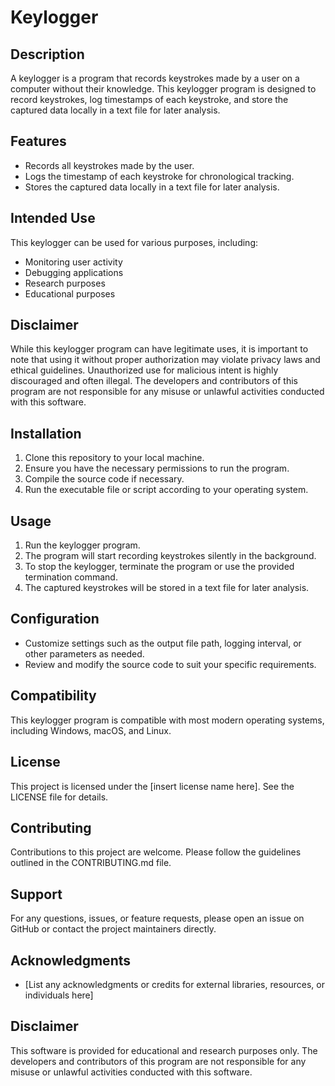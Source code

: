 # Keylogger

## Description
A keylogger is a program that records keystrokes made by a user on a computer without their knowledge. This keylogger program is designed to record keystrokes, log timestamps of each keystroke, and store the captured data locally in a text file for later analysis.

## Features
- Records all keystrokes made by the user.
- Logs the timestamp of each keystroke for chronological tracking.
- Stores the captured data locally in a text file for later analysis.

## Intended Use
This keylogger can be used for various purposes, including:
- Monitoring user activity
- Debugging applications
- Research purposes
- Educational purposes

## Disclaimer
While this keylogger program can have legitimate uses, it is important to note that using it without proper authorization may violate privacy laws and ethical guidelines. Unauthorized use for malicious intent is highly discouraged and often illegal. The developers and contributors of this program are not responsible for any misuse or unlawful activities conducted with this software.

## Installation
1. Clone this repository to your local machine.
2. Ensure you have the necessary permissions to run the program.
3. Compile the source code if necessary.
4. Run the executable file or script according to your operating system.

## Usage
1. Run the keylogger program.
2. The program will start recording keystrokes silently in the background.
3. To stop the keylogger, terminate the program or use the provided termination command.
4. The captured keystrokes will be stored in a text file for later analysis.

## Configuration
- Customize settings such as the output file path, logging interval, or other parameters as needed.
- Review and modify the source code to suit your specific requirements.

## Compatibility
This keylogger program is compatible with most modern operating systems, including Windows, macOS, and Linux.

## License
This project is licensed under the [insert license name here]. See the LICENSE file for details.

## Contributing
Contributions to this project are welcome. Please follow the guidelines outlined in the CONTRIBUTING.md file.

## Support
For any questions, issues, or feature requests, please open an issue on GitHub or contact the project maintainers directly.

## Acknowledgments
- [List any acknowledgments or credits for external libraries, resources, or individuals here]

## Disclaimer
This software is provided for educational and research purposes only. The developers and contributors of this program are not responsible for any misuse or unlawful activities conducted with this software.

